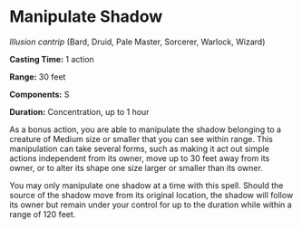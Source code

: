 # Manipulate Shadow
*Illusion cantrip* (Bard, Druid, Pale Master, Sorcerer, Warlock, Wizard)

**Casting Time:** 1 action

**Range:** 30 feet

**Components:** S

**Duration:** Concentration, up to 1 hour

As a bonus action, you are able to manipulate the shadow belonging to a creature of Medium size or smaller that you can see within range. This manipulation can take several forms, such as making it act out simple actions independent from its owner, move up to 30 feet away from its owner, or to alter its shape one size larger or smaller than its owner. 

You may only manipulate one shadow at a time with this spell. Should the source of the shadow move from its original location, the shadow will follow its owner but remain under your control for up to the duration while within a range of 120 feet.

